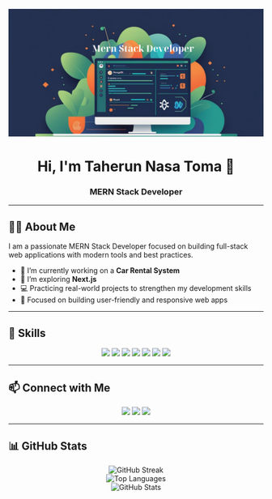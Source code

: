 
![Banner](MernStackDeveloper.png)







<h1 align="center">Hi, I'm Taherun Nasa Toma 👋</h1>
<h3 align="center">MERN Stack Developer</h3>

---

## 🙋‍♀️ About Me

I am a passionate MERN Stack Developer focused on building full-stack web applications with modern tools and best practices.

- 🔭 I’m currently working on a **Car Rental System**
- 🌱 I’m exploring **Next.js**
- 💻 Practicing real-world projects to strengthen my development skills
- 🎯 Focused on building user-friendly and responsive web apps

---

## 💼 Skills

<p align="center">
  <img src="https://img.shields.io/badge/HTML5-E34F26?style=for-the-badge&logo=html5&logoColor=white"/>
  <img src="https://img.shields.io/badge/CSS3-1572B6?style=for-the-badge&logo=css3&logoColor=white"/>
  <img src="https://img.shields.io/badge/JavaScript-F7DF1E?style=for-the-badge&logo=javascript&logoColor=black"/>
  <img src="https://img.shields.io/badge/React-20232A?style=for-the-badge&logo=react&logoColor=61DAFB"/>
  <img src="https://img.shields.io/badge/Node.js-339933?style=for-the-badge&logo=nodedotjs&logoColor=white"/>
  <img src="https://img.shields.io/badge/MongoDB-4EA94B?style=for-the-badge&logo=mongodb&logoColor=white"/>
  <img src="https://img.shields.io/badge/Express.js-000000?style=for-the-badge&logo=express&logoColor=white"/>
</p>

---

## 📫 Connect with Me

<p align="center">
  <a href="mailto:taheruntoma@gmail.com"><img src="https://img.shields.io/badge/Gmail-D14836?style=for-the-badge&logo=gmail&logoColor=white"/></a>
  <a href="https://www.linkedin.com/in/taherunnasatoma/" target="_blank"><img src="https://img.shields.io/badge/LinkedIn-0A66C2?style=for-the-badge&logo=linkedin&logoColor=white"/></a>
  <a href="https://github.com/taherunnasatoma" target="_blank"><img src="https://img.shields.io/badge/GitHub-333?style=for-the-badge&logo=github&logoColor=white"/></a>
</p>

---

## 📊 GitHub Stats

<p align="center">
  <img src="https://github-readme-streak-stats.herokuapp.com?user=taherunnasatoma&theme=default&hide_border=true" alt="GitHub Streak"/>
  <br/>
  <img src="https://github-readme-stats.vercel.app/api/top-langs/?username=taherunnasatoma&layout=compact&hide_border=true" alt="Top Languages"/>
  <br/>
  <img src="https://github-readme-stats.vercel.app/api?username=taherunnasatoma&show_icons=true&hide_border=true" alt="GitHub Stats"/>
</p>
